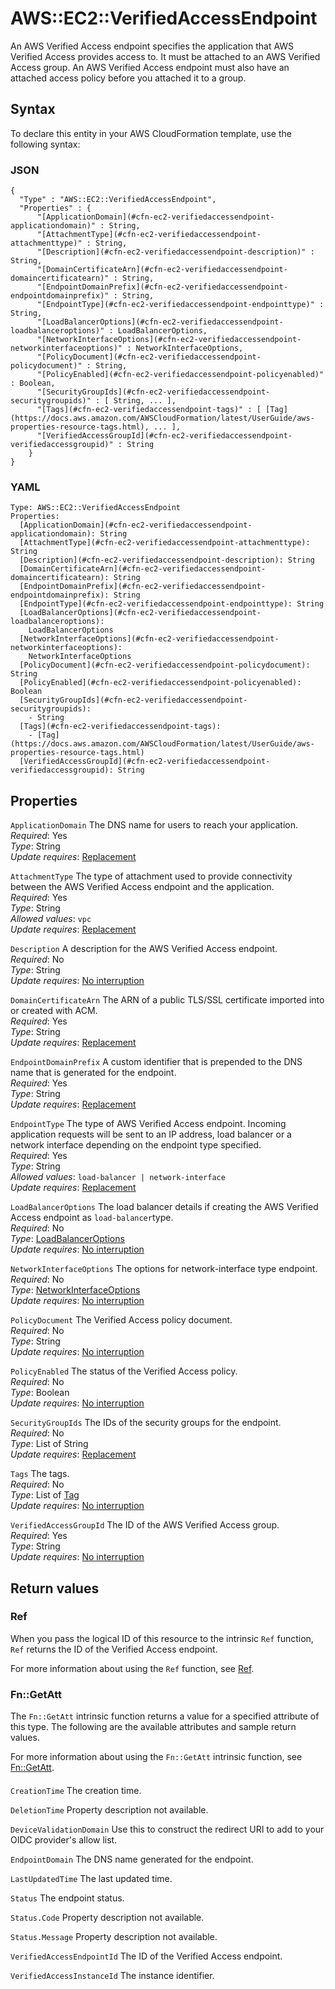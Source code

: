 # AWS::EC2::VerifiedAccessEndpoint<a name="aws-resource-ec2-verifiedaccessendpoint"></a>

An AWS Verified Access endpoint specifies the application that AWS Verified Access provides access to\. It must be attached to an AWS Verified Access group\. An AWS Verified Access endpoint must also have an attached access policy before you attached it to a group\.

## Syntax<a name="aws-resource-ec2-verifiedaccessendpoint-syntax"></a>

To declare this entity in your AWS CloudFormation template, use the following syntax:

### JSON<a name="aws-resource-ec2-verifiedaccessendpoint-syntax.json"></a>

```
{
  "Type" : "AWS::EC2::VerifiedAccessEndpoint",
  "Properties" : {
      "[ApplicationDomain](#cfn-ec2-verifiedaccessendpoint-applicationdomain)" : String,
      "[AttachmentType](#cfn-ec2-verifiedaccessendpoint-attachmenttype)" : String,
      "[Description](#cfn-ec2-verifiedaccessendpoint-description)" : String,
      "[DomainCertificateArn](#cfn-ec2-verifiedaccessendpoint-domaincertificatearn)" : String,
      "[EndpointDomainPrefix](#cfn-ec2-verifiedaccessendpoint-endpointdomainprefix)" : String,
      "[EndpointType](#cfn-ec2-verifiedaccessendpoint-endpointtype)" : String,
      "[LoadBalancerOptions](#cfn-ec2-verifiedaccessendpoint-loadbalanceroptions)" : LoadBalancerOptions,
      "[NetworkInterfaceOptions](#cfn-ec2-verifiedaccessendpoint-networkinterfaceoptions)" : NetworkInterfaceOptions,
      "[PolicyDocument](#cfn-ec2-verifiedaccessendpoint-policydocument)" : String,
      "[PolicyEnabled](#cfn-ec2-verifiedaccessendpoint-policyenabled)" : Boolean,
      "[SecurityGroupIds](#cfn-ec2-verifiedaccessendpoint-securitygroupids)" : [ String, ... ],
      "[Tags](#cfn-ec2-verifiedaccessendpoint-tags)" : [ [Tag](https://docs.aws.amazon.com/AWSCloudFormation/latest/UserGuide/aws-properties-resource-tags.html), ... ],
      "[VerifiedAccessGroupId](#cfn-ec2-verifiedaccessendpoint-verifiedaccessgroupid)" : String
    }
}
```

### YAML<a name="aws-resource-ec2-verifiedaccessendpoint-syntax.yaml"></a>

```
Type: AWS::EC2::VerifiedAccessEndpoint
Properties: 
  [ApplicationDomain](#cfn-ec2-verifiedaccessendpoint-applicationdomain): String
  [AttachmentType](#cfn-ec2-verifiedaccessendpoint-attachmenttype): String
  [Description](#cfn-ec2-verifiedaccessendpoint-description): String
  [DomainCertificateArn](#cfn-ec2-verifiedaccessendpoint-domaincertificatearn): String
  [EndpointDomainPrefix](#cfn-ec2-verifiedaccessendpoint-endpointdomainprefix): String
  [EndpointType](#cfn-ec2-verifiedaccessendpoint-endpointtype): String
  [LoadBalancerOptions](#cfn-ec2-verifiedaccessendpoint-loadbalanceroptions): 
    LoadBalancerOptions
  [NetworkInterfaceOptions](#cfn-ec2-verifiedaccessendpoint-networkinterfaceoptions): 
    NetworkInterfaceOptions
  [PolicyDocument](#cfn-ec2-verifiedaccessendpoint-policydocument): String
  [PolicyEnabled](#cfn-ec2-verifiedaccessendpoint-policyenabled): Boolean
  [SecurityGroupIds](#cfn-ec2-verifiedaccessendpoint-securitygroupids): 
    - String
  [Tags](#cfn-ec2-verifiedaccessendpoint-tags): 
    - [Tag](https://docs.aws.amazon.com/AWSCloudFormation/latest/UserGuide/aws-properties-resource-tags.html)
  [VerifiedAccessGroupId](#cfn-ec2-verifiedaccessendpoint-verifiedaccessgroupid): String
```

## Properties<a name="aws-resource-ec2-verifiedaccessendpoint-properties"></a>

`ApplicationDomain`  <a name="cfn-ec2-verifiedaccessendpoint-applicationdomain"></a>
The DNS name for users to reach your application\.  
*Required*: Yes  
*Type*: String  
*Update requires*: [Replacement](https://docs.aws.amazon.com/AWSCloudFormation/latest/UserGuide/using-cfn-updating-stacks-update-behaviors.html#update-replacement)

`AttachmentType`  <a name="cfn-ec2-verifiedaccessendpoint-attachmenttype"></a>
The type of attachment used to provide connectivity between the AWS Verified Access endpoint and the application\.  
*Required*: Yes  
*Type*: String  
*Allowed values*: `vpc`  
*Update requires*: [Replacement](https://docs.aws.amazon.com/AWSCloudFormation/latest/UserGuide/using-cfn-updating-stacks-update-behaviors.html#update-replacement)

`Description`  <a name="cfn-ec2-verifiedaccessendpoint-description"></a>
A description for the AWS Verified Access endpoint\.  
*Required*: No  
*Type*: String  
*Update requires*: [No interruption](https://docs.aws.amazon.com/AWSCloudFormation/latest/UserGuide/using-cfn-updating-stacks-update-behaviors.html#update-no-interrupt)

`DomainCertificateArn`  <a name="cfn-ec2-verifiedaccessendpoint-domaincertificatearn"></a>
The ARN of a public TLS/SSL certificate imported into or created with ACM\.  
*Required*: Yes  
*Type*: String  
*Update requires*: [Replacement](https://docs.aws.amazon.com/AWSCloudFormation/latest/UserGuide/using-cfn-updating-stacks-update-behaviors.html#update-replacement)

`EndpointDomainPrefix`  <a name="cfn-ec2-verifiedaccessendpoint-endpointdomainprefix"></a>
A custom identifier that is prepended to the DNS name that is generated for the endpoint\.  
*Required*: Yes  
*Type*: String  
*Update requires*: [Replacement](https://docs.aws.amazon.com/AWSCloudFormation/latest/UserGuide/using-cfn-updating-stacks-update-behaviors.html#update-replacement)

`EndpointType`  <a name="cfn-ec2-verifiedaccessendpoint-endpointtype"></a>
The type of AWS Verified Access endpoint\. Incoming application requests will be sent to an IP address, load balancer or a network interface depending on the endpoint type specified\.  
*Required*: Yes  
*Type*: String  
*Allowed values*: `load-balancer | network-interface`  
*Update requires*: [Replacement](https://docs.aws.amazon.com/AWSCloudFormation/latest/UserGuide/using-cfn-updating-stacks-update-behaviors.html#update-replacement)

`LoadBalancerOptions`  <a name="cfn-ec2-verifiedaccessendpoint-loadbalanceroptions"></a>
The load balancer details if creating the AWS Verified Access endpoint as `load-balancer`type\.  
*Required*: No  
*Type*: [LoadBalancerOptions](aws-properties-ec2-verifiedaccessendpoint-loadbalanceroptions.md)  
*Update requires*: [No interruption](https://docs.aws.amazon.com/AWSCloudFormation/latest/UserGuide/using-cfn-updating-stacks-update-behaviors.html#update-no-interrupt)

`NetworkInterfaceOptions`  <a name="cfn-ec2-verifiedaccessendpoint-networkinterfaceoptions"></a>
The options for network\-interface type endpoint\.  
*Required*: No  
*Type*: [NetworkInterfaceOptions](aws-properties-ec2-verifiedaccessendpoint-networkinterfaceoptions.md)  
*Update requires*: [No interruption](https://docs.aws.amazon.com/AWSCloudFormation/latest/UserGuide/using-cfn-updating-stacks-update-behaviors.html#update-no-interrupt)

`PolicyDocument`  <a name="cfn-ec2-verifiedaccessendpoint-policydocument"></a>
The Verified Access policy document\.  
*Required*: No  
*Type*: String  
*Update requires*: [No interruption](https://docs.aws.amazon.com/AWSCloudFormation/latest/UserGuide/using-cfn-updating-stacks-update-behaviors.html#update-no-interrupt)

`PolicyEnabled`  <a name="cfn-ec2-verifiedaccessendpoint-policyenabled"></a>
The status of the Verified Access policy\.  
*Required*: No  
*Type*: Boolean  
*Update requires*: [No interruption](https://docs.aws.amazon.com/AWSCloudFormation/latest/UserGuide/using-cfn-updating-stacks-update-behaviors.html#update-no-interrupt)

`SecurityGroupIds`  <a name="cfn-ec2-verifiedaccessendpoint-securitygroupids"></a>
The IDs of the security groups for the endpoint\.  
*Required*: No  
*Type*: List of String  
*Update requires*: [Replacement](https://docs.aws.amazon.com/AWSCloudFormation/latest/UserGuide/using-cfn-updating-stacks-update-behaviors.html#update-replacement)

`Tags`  <a name="cfn-ec2-verifiedaccessendpoint-tags"></a>
The tags\.  
*Required*: No  
*Type*: List of [Tag](https://docs.aws.amazon.com/AWSCloudFormation/latest/UserGuide/aws-properties-resource-tags.html)  
*Update requires*: [No interruption](https://docs.aws.amazon.com/AWSCloudFormation/latest/UserGuide/using-cfn-updating-stacks-update-behaviors.html#update-no-interrupt)

`VerifiedAccessGroupId`  <a name="cfn-ec2-verifiedaccessendpoint-verifiedaccessgroupid"></a>
The ID of the AWS Verified Access group\.  
*Required*: Yes  
*Type*: String  
*Update requires*: [No interruption](https://docs.aws.amazon.com/AWSCloudFormation/latest/UserGuide/using-cfn-updating-stacks-update-behaviors.html#update-no-interrupt)

## Return values<a name="aws-resource-ec2-verifiedaccessendpoint-return-values"></a>

### Ref<a name="aws-resource-ec2-verifiedaccessendpoint-return-values-ref"></a>

When you pass the logical ID of this resource to the intrinsic `Ref` function, `Ref` returns the ID of the Verified Access endpoint\.

For more information about using the `Ref` function, see [Ref](https://docs.aws.amazon.com/AWSCloudFormation/latest/UserGuide/intrinsic-function-reference-ref.html)\.

### Fn::GetAtt<a name="aws-resource-ec2-verifiedaccessendpoint-return-values-fn--getatt"></a>

The `Fn::GetAtt` intrinsic function returns a value for a specified attribute of this type\. The following are the available attributes and sample return values\.

For more information about using the `Fn::GetAtt` intrinsic function, see [Fn::GetAtt](https://docs.aws.amazon.com/AWSCloudFormation/latest/UserGuide/intrinsic-function-reference-getatt.html)\.

#### <a name="aws-resource-ec2-verifiedaccessendpoint-return-values-fn--getatt-fn--getatt"></a>

`CreationTime`  <a name="CreationTime-fn::getatt"></a>
The creation time\.

`DeletionTime`  <a name="DeletionTime-fn::getatt"></a>
Property description not available\.

`DeviceValidationDomain`  <a name="DeviceValidationDomain-fn::getatt"></a>
Use this to construct the redirect URI to add to your OIDC provider's allow list\.

`EndpointDomain`  <a name="EndpointDomain-fn::getatt"></a>
The DNS name generated for the endpoint\.

`LastUpdatedTime`  <a name="LastUpdatedTime-fn::getatt"></a>
The last updated time\.

`Status`  <a name="Status-fn::getatt"></a>
The endpoint status\.

`Status.Code`  <a name="Status.Code-fn::getatt"></a>
Property description not available\.

`Status.Message`  <a name="Status.Message-fn::getatt"></a>
Property description not available\.

`VerifiedAccessEndpointId`  <a name="VerifiedAccessEndpointId-fn::getatt"></a>
The ID of the Verified Access endpoint\.

`VerifiedAccessInstanceId`  <a name="VerifiedAccessInstanceId-fn::getatt"></a>
The instance identifier\.